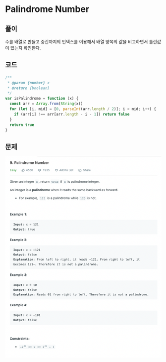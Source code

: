 # Palindrome Number

## 풀이

수를 배열로 만들고 중간까지의 인덱스를 이용해서 배열 양쪽의 값을 비교하면서 틀린값이 있는지 확인한다.

## 코드

```js
/**
 * @param {number} x
 * @return {boolean}
 */
var isPalindrome = function (x) {
  const arr = Array.from(String(x))
  for (let [i, mid] = [0, parseInt(arr.length / 2)]; i < mid; i++) {
    if (arr[i] !== arr[arr.length - i - 1]) return false
  }
  return true
}
```

## 문제

![problems](/assets/palindrome-number.png)